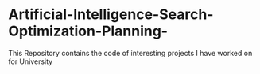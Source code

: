 # Artificial-Intelligence-Search-Optimization-Planning-

This Repository contains the code of interesting projects I have worked on for University
